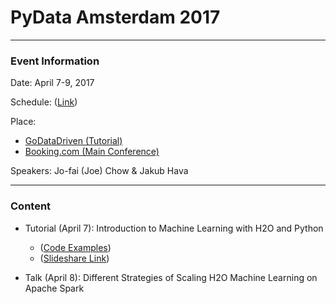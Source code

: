 # PyData Amsterdam 2017

---

### Event Information

Date: April 7-9, 2017

Schedule: ([Link](https://pydata.org/amsterdam2017/schedule/))

Place:

- [GoDataDriven (Tutorial)](https://goo.gl/maps/GeWENm2EhZo) 
- [Booking.com (Main Conference)](https://goo.gl/maps/NXnXAyCAfiL2)

Speakers: Jo-fai (Joe) Chow & Jakub Hava

---

### Content

- Tutorial (April 7): Introduction to Machine Learning with H2O and Python
    - ([Code Examples](https://github.com/woobe/h2o_tutorials/tree/master/introduction_to_machine_learning))
    - ([Slideshare Link](https://www.slideshare.net/0xdata/introduction-to-machine-learning-with-h2o-and-python))

- Talk (April 8): Different Strategies of Scaling H2O Machine Learning on Apache Spark

